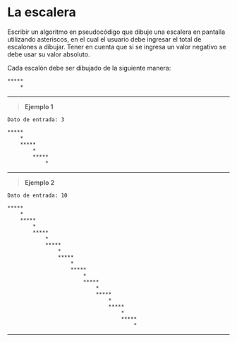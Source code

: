 ﻿# La escalera

Escribir un algoritmo en pseudocódigo que dibuje una escalera en pantalla utilizando asteriscos, en el cual
el usuario debe ingresar el total de escalones a dibujar. Tener en cuenta que si se ingresa un valor
negativo se debe usar su valor absoluto.

Cada escalón debe ser dibujado de la siguiente manera:
```
*****
    *
```

---

> **Ejemplo 1**

`Dato de entrada: 3`

```
*****
    *
    *****
        *
        *****
            *
```

---

> **Ejemplo 2**

`Dato de entrada: 10`

```
*****
    *
    *****
        *
        *****
            *
            *****
                *
                *****
                    *
                    *****
                        *
                        *****
                            *
                            *****
                                *
                                *****
                                    *
                                    *****
                                        *
```

---
